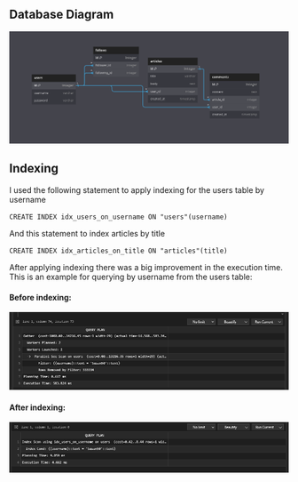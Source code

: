 ## Database Diagram
<img src="/DB Diagram.png"/>

## Indexing
I used the following statement to apply indexing for the users table by username
```
CREATE INDEX idx_users_on_username ON "users"(username)
```
And this statement to index articles by title
```
CREATE INDEX idx_articles_on_title ON "articles"(title)
```

After applying indexing there was a big improvement in the execution time. This is an example for querying by username from the users table:
#### Before indexing:
<img src="/Without Indexing.png"/>

#### After indexing:
<img src="/With Indexing.png"/>
